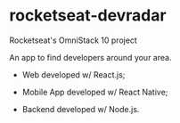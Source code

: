 # rocketseat-devradar
Rocketseat's OmniStack 10 project

An app to find developers around your area.

- Web developed w/ React.js;

- Mobile App developed w/ React Native;

- Backend developed w/ Node.js.

